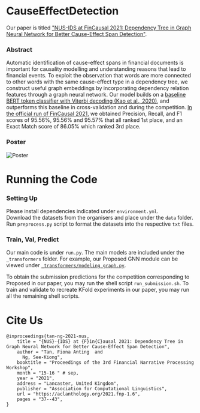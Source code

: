 # CauseEffectDetection
Our paper is titled ["NUS-IDS at FinCausal 2021: Dependency Tree in Graph Neural Network for Better Cause-Effect Span Detection"](https://aclanthology.org/2021.fnp-1.6/).

### Abstract
Automatic identification of cause-effect spans in financial documents is important for causality modelling and understanding reasons that lead to financial events. To exploit the observation that words are more connected to other words with the same cause-effect type in a dependency tree, we construct useful graph embeddings by incorporating dependency relation features through a graph neural network. Our model builds on a [baseline BERT token classifier with Viterbi decoding (Kao et al., 2020)](https://github.com/pxpxkao/FinCausal-2020), and outperforms this baseline in cross-validation and during the competition. [In the official run of FinCausal 2021](https://competitions.codalab.org/competitions/33102#results), we obtained Precision, Recall, and F1 scores of 95.56%, 95.56% and 95.57% that all ranked 1st place, and an Exact Match score of 86.05% which ranked 3rd place.

### Poster
![Poster](https://github.com/tanfiona/CauseEffectDetection/blob/main/FinCausal_SharedTask_FNP_2021_POSTER.png)


# Running the Code
### Setting Up
Please install dependencies indicated under `environment.yml`.<br>
Download the datasets from the organisers and place under the `data` folder.<br>
Run `preprocess.py` script to format the datasets into the respective `txt` files.

### Train, Val, Predict
Our main code is under `run.py`. The main models are included under the `_transformers` folder. For example, our Proposed GNN module can be viewed under [`_transformers/modeling_graph.py`](https://github.com/tanfiona/CauseEffectDetection/blob/main/_transformers/modeling_graph.py).<br>

To obtain the submission predictions for the competition corresponding to Proposed in our paper, you may run the shell script `run_submission.sh`.
To train and validate to recreate KFold experiments in our paper, you may run all the remaining shell scripts.

# Cite Us
```
@inproceedings{tan-ng-2021-nus,
    title = "{NUS}-{IDS} at {F}in{C}ausal 2021: Dependency Tree in Graph Neural Network for Better Cause-Effect Span Detection",
    author = "Tan, Fiona Anting  and
      Ng, See-Kiong",
    booktitle = "Proceedings of the 3rd Financial Narrative Processing Workshop",
    month = "15-16 " # sep,
    year = "2021",
    address = "Lancaster, United Kingdom",
    publisher = "Association for Computational Linguistics",
    url = "https://aclanthology.org/2021.fnp-1.6",
    pages = "37--43",
}
```
